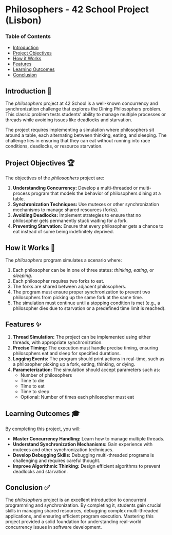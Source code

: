 # Philosophers - 42 School Project (Lisbon)

### Table of Contents
* [Introduction](#introduction-)
* [Project Objectives](#project-objectives-)
* [How it Works](#how-it-works-)
* [Features](#features-)
* [Learning Outcomes](#learning-outcomes-)
* [Conclusion](#conclusion-)

## Introduction 📖

The *philosophers* project at 42 School is a well-known concurrency and synchronization challenge that explores the Dining Philosophers problem. This classic problem tests students' ability to manage multiple processes or threads while avoiding issues like deadlocks and starvation.

The project requires implementing a simulation where philosophers sit around a table, each alternating between thinking, eating, and sleeping. The challenge lies in ensuring that they can eat without running into race conditions, deadlocks, or resource starvation.

## Project Objectives 🏆

The objectives of the *philosophers* project are:

1. **Understanding Concurrency:** Develop a multi-threaded or multi-process program that models the behavior of philosophers dining at a table.
2. **Synchronization Techniques:** Use mutexes or other synchronization mechanisms to manage shared resources (forks).
3. **Avoiding Deadlocks:** Implement strategies to ensure that no philosopher gets permanently stuck waiting for a fork.
4. **Preventing Starvation:** Ensure that every philosopher gets a chance to eat instead of some being indefinitely deprived.

## How it Works 🔧

The *philosophers* program simulates a scenario where:

1. Each philosopher can be in one of three states: *thinking*, *eating*, or *sleeping*.
2. Each philosopher requires two forks to eat.
3. The forks are shared between adjacent philosophers.
4. The program must ensure proper synchronization to prevent two philosophers from picking up the same fork at the same time.
5. The simulation must continue until a stopping condition is met (e.g., a philosopher dies due to starvation or a predefined time limit is reached).

## Features ✨

1. **Thread Simulation:** The project can be implemented using either threads, with appropriate synchronization.
2. **Precise Timing:** The execution must handle precise timing, ensuring philosophers eat and sleep for specified durations.
3. **Logging Events:** The program should print actions in real-time, such as a philosopher picking up a fork, eating, thinking, or dying.
4. **Parameterization:** The simulation should accept parameters such as:
   - Number of philosophers
   - Time to die
   - Time to eat
   - Time to sleep
   - Optional: Number of times each philosopher must eat

## Learning Outcomes 🎓

By completing this project, you will:

- **Master Concurrency Handling:** Learn how to manage multiple threads.
- **Understand Synchronization Mechanisms:** Gain experience with mutexes and other synchronization techniques.
- **Develop Debugging Skills:** Debugging multi-threaded programs is challenging and requires careful thought.
- **Improve Algorithmic Thinking:** Design efficient algorithms to prevent deadlocks and starvation.

## Conclusion ✅

The *philosophers* project is an excellent introduction to concurrent programming and synchronization. By completing it, students gain crucial skills in managing shared resources, debugging complex multi-threaded applications, and ensuring efficient program execution. Mastering this project provided a solid foundation for understanding real-world concurrency issues in software development.
